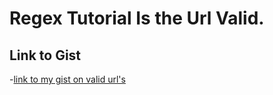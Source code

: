 # Regex Tutorial Is the Url Valid.

## Link to Gist

-[link to my gist on valid url's](https://gist.github.com/Codechef27/6b9d2d1fd297f018919d0f3eea02bc58)
